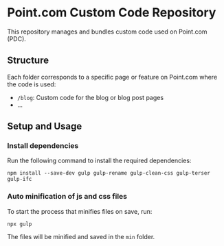 # Point.com Custom Code Repository

This repository manages and bundles custom code used on Point.com (PDC).

## Structure

Each folder corresponds to a specific page or feature on Point.com where the code is used:

- `/blog`: Custom code for the blog or blog post pages
- ...

## Setup and Usage

### Install dependencies

Run the following command to install the required dependencies:

```
npm install --save-dev gulp gulp-rename gulp-clean-css gulp-terser gulp-ifc
```

### Auto minification of js and css files

To start the process that minifies files on save, run:

```
npx gulp
```

The files will be minified and saved in the `min` folder.
